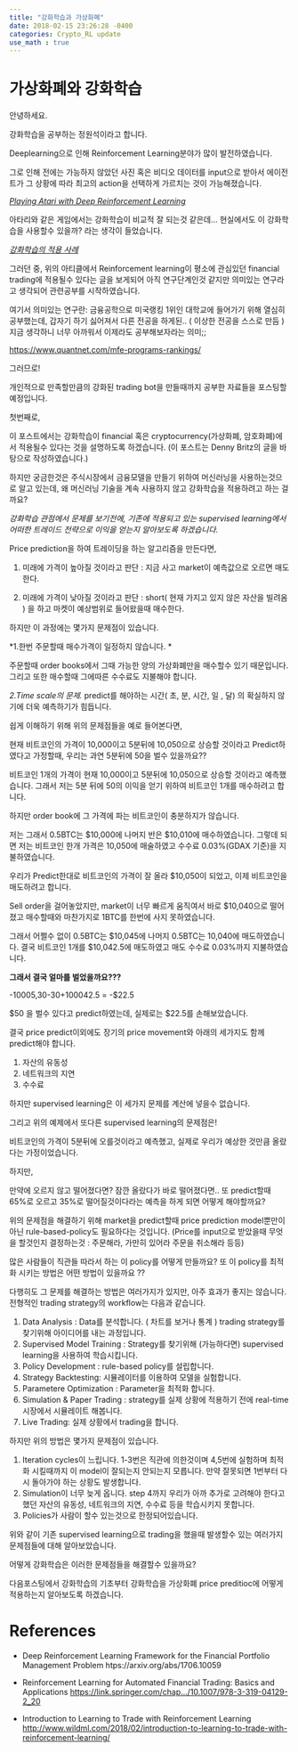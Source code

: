 ```yaml
---
title: "강화학습과 가상화폐"
date: 2018-02-15 23:26:28 -0400
categories: Crypto_RL update
use_math : true
---
```





# 가상화폐와 강화학습

안녕하세요.

강화학습을 공부하는 정원석이라고 합니다.

Deeplearning으로 인해 Reinforcement Learning분야가 많이 발전하였습니다.

그로 인해 전에는 가능하지 않았던 사진 혹은 비디오 데이터를 input으로 받아서 에이전트가 그 상황에 따라 최고의 action을 선택하게 가르치는 것이 가능해졌습니다.


*[Playing Atari with Deep Reinforcement Learning](https://www.cs.toronto.edu/~vmnih/docs/dqn.pdf)*


아타리와 같은 게임에서는 강화학습이 비교적 잘 되는것 같은데... 현실에서도 이 강화학습을 사용할수 있을까? 라는 생각이 들었습니다.

*[강화학습의 적용 사례](https://www.oreilly.com/ideas/practical-applications-of-reinforcement-learning-in-industry)*

그러던 중, 위의 아티클에서 Reinforcement learning이 평소에 관심있던 financial trading에 적용될수 있다는 글을 보게되어
아직 연구단계인것 같지만 의미있는 연구라고 생각되어 관련공부를 시작하였습니다.

여기서 의미있는 연구란: 
금융공학으로 미국랭킹 1위인 대학교에 들어가기 위해 열심히 공부했는데, 갑자기 하기 싫어져서 다른 전공을 하게된.. ( 이상한 전공을 스스로 만듬 ) 
지금 생각하니 너무 아까워서 이제라도 공부해보자라는 의미;;

https://www.quantnet.com/mfe-programs-rankings/



그러므로! 

개인적으로 만족할만큼의 강화된 trading bot을 만들때까지 공부한 자료들을 포스팅할 예정입니다. 

첫번째로, 

이 포스트에서는 강화학습이 financial 혹은 cryptocurrency(가상화폐, 암호화폐)에서 적용될수 있다는 것을 설명하도록 하겠습니다.
(이 포스트는 Denny Britz의 글을 바탕으로 작성하였습니다.)



하지만 궁금한것은 
주식시장에서 금융모델을 만들기 위하여 머신러닝을 사용하는것으로 알고 있는데,
왜 머신러닝 기술을 계속 사용하지 않고 강화학습을 적용하려고 하는 걸까요?


*강화학습 관점에서 문제를 보기전에, 기존에 적용되고 있는 supervised learning에서 어떠한 트레이드 전략으로 이익을 얻는지 알아보도록 하겠습니다.*

Price prediction을 하여 트레이딩을 하는 알고리즘을 만든다면, 

1. 미래에 가격이 높아질 것이라고 판단 : 지금 사고 market이 예측값으로 오르면 매도한다.

2. 미래에 가격이 낮아질 것이라고 판단 : short( 현재 가지고 있지 않은 자산을 빌려옴 ) 을 하고 마켓이 예상범위로 들어왔을때 매수한다. 


하지만 이 과정에는 몇가지 문제점이 있습니다. 

*1.한번 주문할때 매수가격이 일정하지 않습니다. *

주문할때 order books에서 그때 가능한 양의 가상화폐만을 매수할수 있기 때문입니다. 그리고 또한 매수할때 그에따른 수수료도 지불해야 합니다. 

*2.Time scale의 문제.*
predict를 해야하는 시간( 초, 분, 시간, 일 , 달) 의 확실하지 않기에 더욱 예측하기가 힘듭니다.

쉽게 이해하기 위해 위의 문제점들을 예로 들어본다면,


현재 비트코인의 가격이 10,000이고 5분뒤에 10,050으로 상승할 것이라고 Predict하였다고 가정할때, 우리는 과연 5분뒤에 50을 벌수 있을까요??  

비트코인 1개의 가격이 현재 10,000이고 5분뒤에 10,050으로 상승할 것이라고 예측했습니다.  그래서 저는 5분 뒤에 50의 이익을 얻기 위하여 비트코인 1개를 매수하려고 합니다. 

하지만 order book에 그 가격에 파는 비트코인이 충분하지가 않습니다. 

저는 그래서 0.5BTC는 $10,000에 나머지 반은 $10,010에 매수하였습니다. 
그렇데 되면 저는 비트코인 한개 가격은 10,050에 매술하였고 수수료 0.03%(GDAX 기준)을 지불하였습니다. 

우리가 Predict한대로 비트코인의 가격이 잘 올라 $10,050이 되었고, 이제 비트코인을 매도하려고 합니다. 

Sell order을 걸어놓았지만, market이 너무 빠르게 움직여서 바로 $10,040으로 떨어졌고 매수할때와 마찬가지로 1BTC를 한번에 사지 못하였습니다. 

그래서 어쩔수 없이 0.5BTC는 $10,045에 나머지 0.5BTC는 10,040에 매도하였습니다. 결국 비트코인 1개를 $10,042.5에 매도하였고 매도 수수료 0.03%까지 지불하였습니다.

**그래서 결국 얼마를 벌었을까요???**

-10005,30-30+100042.5 = -$22.5 

$50 을 벌수 있다고 predict하였는데, 실제로는 $22.5를 손해보았습니다. 

결국 price predict이외에도 장기의 price movement와 아래의 세가지도 함께 predict해야 합니다. 

1. 자산의 유동성
2. 네트워크의 지연
3. 수수료 
 
하지만 supervised learning은 이 세가지 문제를 계산에 넣을수 없습니다. 

그리고 위의 예제에서 또다른 supervised learning의 문제점은!

비트코인의 가격이 5분뒤에 오를것이라고 예측했고, 실제로 우리가 예상한 것만큼 올랐다는 가정이었습니다. 

하지만,

만약에 오르지 않고 떨어졌다면? 잠깐 올랐다가 바로 떨어졌다면.. 또 predict할때 65%로 오르고 35%로 떨어질것이다라는 예측을 하게 되면 어떻게 해야할까요? 

위의 문제점을 해결하기 위해 market을 predict할때 price prediction model뿐만이 아닌 rule-based-policy도 필요하다는 것입니다. (Price를 input으로 받았을때 무엇을 할것인지 결정하는것 : 주문해라, 가만히 있어라 주문을 취소해라 등등) 

많은 사람들이 직관들 따라서 하는 이 policy를 어떻게 만들까요? 또 이 policy를 최적화 시키는 방법은 어떤 방법이 있을까요 ?? 

다행히도 그 문제를 해결하는 방법은 여러가지가 있지만, 아주 효과가 좋지는 않습니다. 전형적인 trading strategy의 workflow는 다음과 같습니다. 

1. Data Analysis : Data를 분석합니다. ( 차트를 보거나 통계 ) trading strategy를 찾기위해 아이디어를 내는 과정입니다.
2. Supervised Model Training : Strategy를 찾기위해 (가능하다면) supervised learning을 사용하여 학습시킵니다.
3. Policy Development : rule-based policy를 설립합니다.
4. Strategy Backtesting: 시뮬레이터를 이용하여 모델을 실험합니다.
5. Parametere Optimization : Parameter을 최적화 합니다. 
6. Simulation & Paper Trading : strategy를 실제 상황에 적용하기 전에 real-time 시장에서 시뮬레이트 해봅니다. 
7. Live Trading: 실제 상황에서 trading을 합니다. 

하지만 위의 방법은 몇가지 문제점이 있습니다. 

1. Iteration cycles이 느립니다. 1-3번은 직관에 의한것이며 4,5번에 실험하며 최적화 시킬때까지 이 model이 잘되는지 안되는지 모릅니다. 만약 잘못되면 1번부터 다시 돌아가야 하는 상황도 발생합니다. 
2. Simulation이 너무 늦게 옵니다. step 4까지 우리가 아까 추가로 고려해야 한다고 했던 자산의 유동성, 네트워크의 지연, 수수료 등을 학습시키지 못합니다. 
3. Policies가 사람이 할수 있는것으로 한정되어있습니다. 


위와 같이 기존 supervised learning으로 trading을 했을때 발생할수 있는 여러가지 문제점들에 대해 알아보았습니다. 

어떻게 강화학습은 이러한 문제점들을 해결할수 있을까요? 

다음포스팅에서 강화학습의 기초부터 강화학습을 가상화폐 price preditioc에 어떻게 적용하는지 알아보도록 하겠습니다.











# References
* Deep Reinforcement Learning Framework for the Financial Portfolio Management Problem
htps://arxiv.org/abs/1706.10059

* Reinforcement Learning for Automated Financial Trading: Basics and Applications
https://link.springer.com/chap…/10.1007/978-3-319-04129-2_20

* Introduction to Learning to Trade with Reinforcement Learning
http://www.wildml.com/2018/02/introduction-to-learning-to-trade-with-reinforcement-learning/
